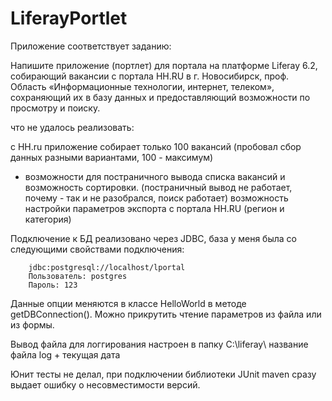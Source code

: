 # LiferayPortlet

Приложение соответствует заданию: 

Напишите приложение (портлет) для портала на платформе Liferay 6.2, собирающий
вакансии с портала HH.RU в г. Новосибирск, проф. Область «Информационные
технологии, интернет, телеком», сохраняющий их в базу данных и предоставляющий
возможности по просмотру и поиску.

что не удалось реализовать: 

с HH.ru приложение собирает только 100 вакансий (пробовал сбор данных разными вариантами, 100 - максимум) 
- возможности для постраничного вывода списка вакансий и возможность сортировки. (постраничный вывод не работает, почему - так и не разобрался, поиск работает)
возможность настройки параметров экспорта с портала HH.RU (регион и категория) 

Подключение к БД реализовано через JDBC, база у меня была со следующими свойствами подключения: 

        jdbc:postgresql://localhost/lportal
        Пользователь: postgres
        Пароль: 123
Данные опции меняются в классе HelloWorld в методе getDBConnection(). Можно прикрутить чтение параметров из файла или из формы. 

Вывод файла для логгирования настроен в папку C:\liferay\  название файла log + текущая дата

Юнит тесты не делал, при подключении библиотеки JUnit maven сразу выдает ошибку о несовместимости версий. 
